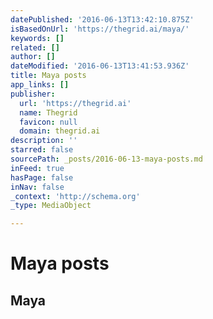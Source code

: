 ```yaml
---
datePublished: '2016-06-13T13:42:10.875Z'
isBasedOnUrl: 'https://thegrid.ai/maya/'
keywords: []
related: []
author: []
dateModified: '2016-06-13T13:41:53.936Z'
title: Maya posts
app_links: []
publisher:
  url: 'https://thegrid.ai'
  name: Thegrid
  favicon: null
  domain: thegrid.ai
description: ''
starred: false
sourcePath: _posts/2016-06-13-maya-posts.md
inFeed: true
hasPage: false
inNav: false
_context: 'http://schema.org'
_type: MediaObject

---
```

# Maya posts

<article style=""><h1>Maya</h1></article>